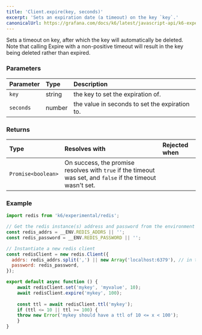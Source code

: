 ```yaml
---
title: 'Client.expire(key, seconds)'
excerpt: 'Sets an expiration date (a timeout) on the key `key`.'
canonicalUrl: https://grafana.com/docs/k6/latest/javascript-api/k6-experimental/redis/client/client-expire/
---
```


Sets a timeout on key, after which the key will automatically be deleted. Note that calling Expire with a non-positive timeout will result in the key being deleted rather than expired.

### Parameters

| Parameter | Type   | Description                                    |
| :-------- | :----- | :--------------------------------------------- |
| `key`     | string | the key to set the expiration of.              |
| `seconds` | number | the value in seconds to set the expiration to. |


### Returns

| Type               | Resolves with                                                                                               | Rejected when |
| :----------------- | :---------------------------------------------------------------------------------------------------------- | :------------ |
| `Promise<boolean>` | On success, the promise resolves with `true` if the timeout was set, and `false` if the timeout wasn't set. |               |

### Example

<CodeGroup labels={[]}>

```javascript
import redis from 'k6/experimental/redis';

// Get the redis instance(s) address and password from the environment
const redis_addrs = __ENV.REDIS_ADDRS || '';
const redis_password = __ENV.REDIS_PASSWORD || '';

// Instantiate a new redis client
const redisClient = new redis.Client({
  addrs: redis_addrs.split(',') || new Array('localhost:6379'), // in the form of 'host:port', separated by commas
  password: redis_password,
});

export default async function () {
    await redisClient.set('mykey', 'myvalue', 10);
    await redisClient.expire('mykey', 100);
    
    const ttl = await redisClient.ttl('mykey');
    if (ttl <= 10 || ttl >= 100) {
    throw new Error('mykey should have a ttl of 10 <= x < 100');
    }
}
```

</CodeGroup>

